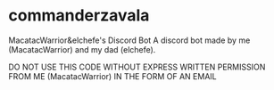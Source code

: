 # commanderzavala
MacatacWarrior&amp;elchefe's Discord Bot
A discord bot made by me (MacatacWarrior) and my dad (elchefe). 

DO NOT USE THIS CODE WITHOUT EXPRESS WRITTEN PERMISSION FROM ME (MacatacWarrior) IN THE FORM OF AN EMAIL
 
